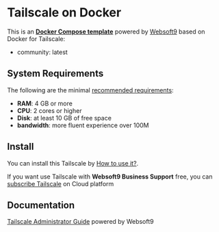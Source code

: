 # Tailscale on Docker  

This is an **[Docker Compose template](https://github.com/Websoft9/docker-library)** powered by [Websoft9](https://www.websoft9.com) based on Docker for Tailscale:


 - community:  latest


## System Requirements

The following are the minimal [recommended requirements](https://tailscale.com):

* **RAM**: 4 GB or more
* **CPU**: 2 cores or higher
* **Disk**: at least 10 GB of free space
* **bandwidth**: more fluent experience over 100M  

## Install

You can install this Tailscale by [How to use it?](https://github.com/Websoft9/docker-library#how-to-use-it).   

If you want use Tailscale with **Websoft9 Business Support** free, you can [subscribe Tailscale](https://www.websoft9.com/apps) on Cloud platform

## Documentation

[Tailscale Administrator Guide](https://support.websoft9.com/docs/tailscale) powered by Websoft9